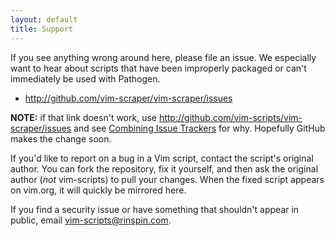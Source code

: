 ```yaml
---
layout: default
title: Support
---
```


If you see anything wrong around here, please file an issue.
We especially want to hear about scripts that have been improperly packaged
or can't immediately be used with Pathogen.

* <http://github.com/vim-scraper/vim-scraper/issues>

**NOTE:** if that link doesn't work, use <http://github.com/vim-scripts/vim-scraper/issues>
and see [Combining Issue Trackers](news/2011/03/21/issues-are-moving.html) for why.
Hopefully GitHub makes the change soon.

If you'd like to report on a bug in a Vim script, contact the script's original
author.  You can fork the repository, fix it yourself, and then ask the
original author (_not_ vim-scripts) to pull your changes.  When the fixed
script appears on vim.org, it will quickly be mirrored here.

If you find a security issue or have something that shouldn't appear
in public, email
<a href="mailto:vim-scripts@rinspin.com">vim-scripts@rinspin.com</a>.
